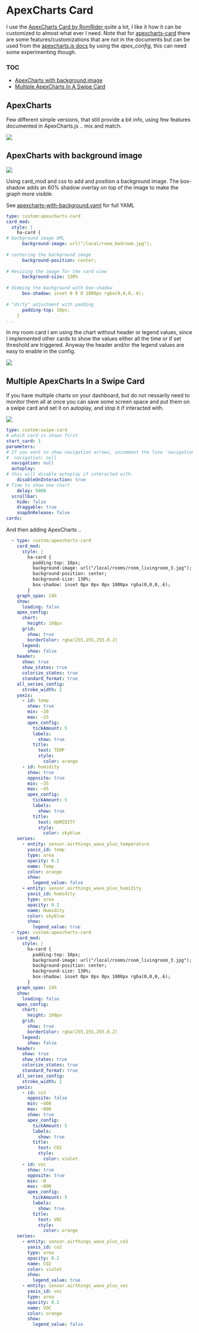 # ApexCharts Card
I use the [ApexCharts Card by RomRider ](https://github.com/RomRider/apexcharts-card) quite a lot, I like it how it can be customized to almost what ever I need. Note that for [apexcharts-card](https://github.com/RomRider/apexcharts-card) there are some features/customizations that are not in the documents but can be used from the [apexcharts.js docs](https://apexcharts.com/docs/) by using the *apex_config*, this can need some experimenting though.

### TOC

* [ApexCharts with background image](#apexcharts-with-background-image)
* [Multiple ApexCharts In A Swipe Card](#multiple-apexcharts-in-a-swipe-card)

## ApexCharts

Few different simple versions, that still provide a bit info, using few features documented in ApexCharts.js .. mix and match.

![](apexcharts-multiple.png)


## ApexCharts with background image

![](apexcharts-with-background.png)

Using card_mod and css to add and position a background image. The box-shadow adds an 60% shadow overlay on top of the image to make the graph more visible.

See [apexcharts-with-background.yaml](apexcharts-with-background.yaml) for full YAML

```YAML
type: custom:apexcharts-card
card_mod:
  style: |
    ha-card {
# background image URL
      background-image: url("/local/room_bedroom.jpg");
      
# centering the background image
      background-position: center;
      
# Resizing the image for the card view
      background-size: 130%
      
# dimming the background with box-shadow
      box-shadow: inset 0 0 0 1000px rgba(0,0,0,.6);
      
# "dirty" adjustment with padding
      padding-top: 10px;
    }
...
```

In my room card I am using the chart without header or legend values, since I implemented other cards to show the values either all the time or if set threshold are triggered. Anyway the header and/or the legend values are easy to enable in the config.

![](apexcharts-with-background-and-labels.png)

## Multiple ApexCharts In a Swipe Card

If you have multiple charts on your dashboard, but do not nessarily need to monitor them all at once you can save some screen space and put them on a swipe card and set it on autoplay, and stop it if interacted with.

![](swipe-card-charts.gif)

```YAML
type: custom:swipe-card
# which card is shown first
start_card: 1
parameters:
# If you want to show navigation arrows, uncomment the line 'navigation: null'
#  navigation: null
  navigation: null
  autoplay:
# this will disable autoplay if interacted with.
    disableOnInteraction: true
# Time to show one chart
    delay: 5000
  scrollbar:
    hide: false
    draggable: true
    snapOnRelease: false
cards:
```

And then adding ApexCharts ..

```YAML
  - type: custom:apexcharts-card
    card_mod:
      style: |
        ha-card {
          padding-top: 10px;
          background-image: url("/local/rooms/room_livingroom_3.jpg");
          background-position: center;
          background-size: 130%;
          box-shadow: inset 0px 0px 0px 1000px rgba(0,0,0,.6);
        }
    graph_span: 24h
    show:
      loading: false
    apex_config:
      chart:
        height: 160px
      grid:
        show: true
        borderColor: rgba(255,255,255,0.2)
      legend:
        show: false
    header:
      show: true
      show_states: true
      colorize_states: true
      standard_format: true
    all_series_config:
      stroke_width: 2
    yaxis:
      - id: temp
        show: true
        min: ~20
        max: ~25
        apex_config:
          tickAmount: 5
          labels:
            show: true
          title:
            text: TEMP
            style:
              color: orange
      - id: humidity
        show: true
        opposite: true
        min: ~35
        max: ~45
        apex_config:
          tickAmount: 5
          labels:
            show: true
          title:
            text: HUMIDITY
            style:
              color: skyblue
    series:
      - entity: sensor.airthings_wave_plus_temperature
        yaxis_id: temp
        type: area
        opacity: 0.2
        name: Temp
        color: orange
        show:
          legend_value: false
      - entity: sensor.airthings_wave_plus_humidity
        yaxis_id: humidity
        type: area
        opacity: 0.2
        name: Humidity
        color: skyblue
        show:
          legend_value: true
  - type: custom:apexcharts-card
    card_mod:
      style: |
        ha-card {
          padding-top: 10px;
          background-image: url("/local/rooms/room_livingroom_3.jpg");
          background-position: center;
          background-size: 130%;
          box-shadow: inset 0px 0px 0px 1000px rgba(0,0,0,.6);
        }
    graph_span: 24h
    show:
      loading: false
    apex_config:
      chart:
        height: 160px
      grid:
        show: true
        borderColor: rgba(255,255,255,0.2)
      legend:
        show: false
    header:
      show: true
      show_states: true
      colorize_states: true
      standard_format: true
    all_series_config:
      stroke_width: 2
    yaxis:
      - id: co2
        opposite: false
        min: ~400
        max: ~900
        show: true
        apex_config:
          tickAmount: 5
          labels:
            show: true
          title:
            text: CO2
            style:
              color: violet
      - id: voc
        show: true
        opposite: true
        min: ~0
        max: ~800
        apex_config:
          tickAmount: 5
          labels:
            show: true
          title:
            text: VOC
            style:
              color: orange
    series:
      - entity: sensor.airthings_wave_plus_co2
        yaxis_id: co2
        type: area
        opacity: 0.2
        name: CO2
        color: violet
        show:
          legend_value: true
      - entity: sensor.airthings_wave_plus_voc
        yaxis_id: voc
        type: area
        opacity: 0.2
        name: VOC
        color: orange
        show:
          legend_value: false
```
